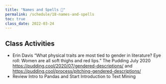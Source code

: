 ```yaml
---
title: "Names and Spells 🔮"
permalink: /schedule/18-names-and-spells
toc: true
class_date: 2022-03-24
---
```


## Class Activities

- Erin Davis “What physical traits are most tied to gender in literature? Eye roll: Women are all soft thighs and red lips.” The Pudding July 2020 <https://pudding.cool/2020/07/gendered-descriptions/> and <https://pudding.cool/process/pitching-gendered-descriptions/>
- Review Intro to Pandas and Start Introduction to Text Mining


